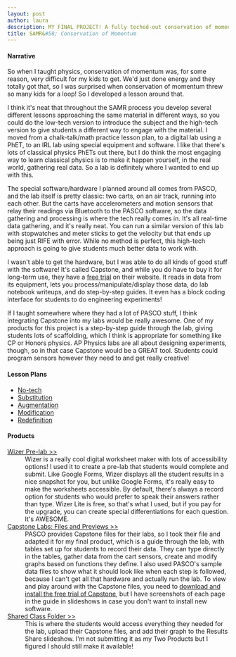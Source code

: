 ```yaml
---
layout: post
author: laura
description: MY FINAL PROJECT! A fully teched-out conservation of momentum lesson! 
title: SAMR&#58; Conservation of Momentum
---
```

#### Narrative
So when I taught physics, conservation of momentum was, for some reason, very difficult for my kids to get. We'd just done energy and they totally got that, so I was surprised when conservation of momentum threw so many kids for a loop! So I developed a lesson around that. 

I think it's neat that throughout the SAMR process you develop several different lessons approaching the same material in different ways, so you could do the low-tech version to introduce the subject and the high-tech version to give students a different way to engage with the material. I moved from a chalk-talk/math practice lesson plan, to a digital lab using a PhET, to an IRL lab using special equipment and software. I like that there's lots of classical physics PhETs out there, but I do think the most engaging way to learn classical physics is to make it happen yourself, in the real world, gathering real data. So a lab is definitely where I wanted to end up with this. 

The special software/hardware I planned around all comes from PASCO, and the lab itself is pretty classic: two carts, on an air track, running into each other. But the carts have accelerometers and motion sensors that relay their readings via Bluetooth to the PASCO software, so the data gathering and processing is where the tech really comes in. It's all real-time data gathering, and it's really neat. You can run a similar version of this lab with stopwatches and meter sticks to get the velocity but that ends up being just RIFE with error. While no method is perfect, this high-tech approach is going to give students much better data to work with. 

I wasn't able to get the hardware, but I was able to do all kinds of good stuff with the software! It's called Capstone, and while you do have to buy it for long-term use, they have a <a href="https://www.pasco.com/downloads/capstone/pasco-capstone-trial/index.cfm" target="_blank">free trial</a> on their website. It reads in data from its equipment, lets you process/manipulate/display those data, do lab notebook writeups, and do step-by-step guides. It even has a block coding interface for students to do engineering experiments! 

If I taught somewhere where they had a lot of PASCO stuff, I think integrating Capstone into my labs would be really awesome. One of my products for this project is a step-by-step guide through the lab, giving students lots of scaffolding, which I think is appropriate for something like CP or Honors physics. AP Physics labs are all about designing experiments, though, so in that case Capstone would be a GREAT tool. Students could program sensors however they need to and get really creative!

#### Lesson Plans
- <a href="https://docs.google.com/document/d/e/2PACX-1vRYrvGMDI6M6prlYT4Sp5iBRotpcYwgfADkd2mh1tZXFQnxENd2DcTzXQC8JES0hs8zJKQujP0JGY4D/pub" target="_blank">No-tech</a>
- <a href="https://docs.google.com/document/d/e/2PACX-1vThgbJrdPcSiSHl5jPpMKq-uGLLRPTJydpiFX4Mr0QW-ETsOuJYGLob1juT77QykKISYcRBH9o5fcPC/pub" target="_blank">Substitution</a>
- <a href="https://docs.google.com/document/d/e/2PACX-1vQPP5Bn0cDzOQvGjeHwdRzUvN25G8vjxrfsszp4ppkzeEM7XPUim7l8ydUX5dbxPSMG7TxswAs-caxR/pub" target="_blank">Augmentation</a>
- <a href="https://docs.google.com/document/d/e/2PACX-1vQZmbukWdBNCW5FaulgOf_d7KM7L-nZP3aauYT9d2glRAC3KXfephO_egkUgIhAgjnk85G0sa0OtkmD/pub" target="_blank">Modification</a>
- <a href="https://docs.google.com/document/d/e/2PACX-1vSZvnDIcZIJJX1JzQ_9A-7gfQdsw2hCdQkSI_waN9KMeBG6igpS2NBS-dhZNbrejIhEwO2Vpfsqyvzl/pub" target="_blank">Redefinition</a>

#### Products
<dl>
<dt><a href="https://app.wizer.me/learn/02REKB" target="_blank">Wizer Pre-lab >></a></dt><dd>Wizer is a really cool digital worksheet maker with lots of accessibility options! I used it to create a pre-lab that students would complete and submit. Like Google Forms, Wizer displays all the student results in a nice snapshot for you, but unlike Google Forms, it's really easy to make the worksheets accessible. By default, there's always a record option for students who would prefer to speak their answers rather than type. Wizer Lite is free, so that's what I used, but if you pay for the upgrade, you can create special differentiations for each question. It's AWESOME.</dd>
<dt><a href="https://drive.google.com/open?id=1umej6wgaB1FXvX8fsJ-vKknBCdCWg50U" target="_blank">Capstone Labs: Files and Previews >></a></dt><dd> PASCO provides Capstone files for their labs, so I took their file and adapted it for my final product, which is a guide through the lab, with tables set up for students to record their data. They can type directly in the tables, gather data from the cart sensors, create and modify graphs based on functions they define. I also used PASCO's sample data files to show what it should look like when each step is followed, because I can't get all that hardware and actually run the lab. To view and play around with the Capstone files, you need to <a href="https://www.pasco.com/downloads/capstone/pasco-capstone-trial/index.cfm" target="_blank">download and install the free trial of Capstone</a>, but I have screenshots of each page in the guide in slideshows in case you don't want to install new software.</dd>
<dt><a href="https://drive.google.com/open?id=1ipFeBpdVV6uPX2RYX2fPZhEV8oHEJik3" target="_blank">Shared Class Folder >></a></dt><dd>This is where the students would access everything they needed for the lab, upload their Capstone files, and add their graph to the Results Share slideshow. I'm not submitting it as my Two Products but I figured I should still make it available!</dd>
</dl>

